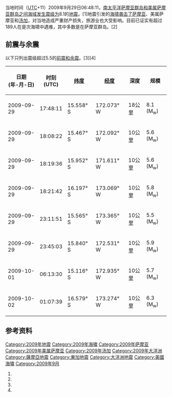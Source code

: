 当地时间（[UTC](https://zh.wikipedia.org/wiki/UTC "wikilink")+11）2009年9月29日06:48:11，[南太平洋](../Page/南太平洋.md "wikilink")[萨摩亚群岛和](../Page/萨摩亚群岛.md "wikilink")[美属萨摩亚群岛之间海域发生](https://zh.wikipedia.org/wiki/美属萨摩亚群岛 "wikilink")[震级为](https://zh.wikipedia.org/wiki/震级 "wikilink")8.1的[地震](../Page/地震.md "wikilink")。\[1\]地震引发的[海啸袭击了萨摩亚](../Page/海啸.md "wikilink")、美属萨摩亚和[汤加](https://zh.wikipedia.org/wiki/汤加 "wikilink")，对当地造成严重财产损失，旅游业也大受影响。目前已证实有超过189人在是次海啸中遇难，其中多数是在萨摩亚群岛。\[2\]

## 前震与余震

以下只列出震级超过5.5的[前震和](../Page/前震.md "wikilink")[余震](https://zh.wikipedia.org/wiki/余震 "wikilink")。\[3\]\[4\]

<table>
<thead>
<tr class="header">
<th><p>日期<br />
(年-月-日)</p></th>
<th><p>时刻<br />
(UTC)</p></th>
<th><p><a href="../Page/纬度.md" title="wikilink">纬度</a></p></th>
<th><p><a href="../Page/经度.md" title="wikilink">经度</a></p></th>
<th><p>深度</p></th>
<th><p>规模</p></th>
</tr>
</thead>
<tbody>
<tr class="odd">
<td><p>2009-09-29</p></td>
<td><p>17:48:11</p></td>
<td><p>15.558° S</p></td>
<td><p>172.073° W</p></td>
<td><p>18公里</p></td>
<td><p>8.1 (M<sub>w</sub>)</p></td>
</tr>
<tr class="even">
<td><p>2009-09-29</p></td>
<td><p>18:08:22</p></td>
<td><p>15.467° S</p></td>
<td><p>172.092° W</p></td>
<td><p>10公里</p></td>
<td><p>5.6 (M<sub>w</sub>)</p></td>
</tr>
<tr class="odd">
<td><p>2009-09-29</p></td>
<td><p>18:19:36</p></td>
<td><p>15.952° S</p></td>
<td><p>171.611° W</p></td>
<td><p>10公里</p></td>
<td><p>5.6 (M<sub>w</sub>)</p></td>
</tr>
<tr class="even">
<td><p>2009-09-29</p></td>
<td><p>18:21:42</p></td>
<td><p>16.197° S</p></td>
<td><p>173.069° W</p></td>
<td><p>10公里</p></td>
<td><p>5.8 (M<sub>w</sub>)</p></td>
</tr>
<tr class="odd">
<td><p>2009-09-29</p></td>
<td><p>23:11:51</p></td>
<td><p>15.565° S</p></td>
<td><p>173.365° W</p></td>
<td><p>10公里</p></td>
<td><p>5.5 (M<sub>w</sub>)</p></td>
</tr>
<tr class="even">
<td><p>2009-09-29</p></td>
<td><p>23:45:03</p></td>
<td><p>15.840° S</p></td>
<td><p>172.531° W</p></td>
<td><p>10公里</p></td>
<td><p>5.9 (M<sub>w</sub>)</p></td>
</tr>
<tr class="odd">
<td><p>2009-10-01</p></td>
<td><p>06:13:30</p></td>
<td><p>15.116° S</p></td>
<td><p>172.935° W</p></td>
<td><p>10公里</p></td>
<td><p>5.7 (M<sub>w</sub>)</p></td>
</tr>
<tr class="even">
<td><p>2009-10-02</p></td>
<td><p>01:07:39</p></td>
<td><p>16.579° S</p></td>
<td><p>173.274° W</p></td>
<td><p>10公里</p></td>
<td><p>6.3 (M<sub>w</sub>)</p></td>
</tr>
</tbody>
</table>

## 参考资料

[Category:2009年地震](https://zh.wikipedia.org/wiki/Category:2009年地震 "wikilink")
[Category:2009年海嘯](https://zh.wikipedia.org/wiki/Category:2009年海嘯 "wikilink")
[Category:2009年萨摩亚](https://zh.wikipedia.org/wiki/Category:2009年萨摩亚 "wikilink")
[Category:2009年美属萨摩亚](https://zh.wikipedia.org/wiki/Category:2009年美属萨摩亚 "wikilink")
[Category:2009年汤加](https://zh.wikipedia.org/wiki/Category:2009年汤加 "wikilink")
[Category:2009年大洋洲](https://zh.wikipedia.org/wiki/Category:2009年大洋洲 "wikilink")
[Category:薩摩亞地震](https://zh.wikipedia.org/wiki/Category:薩摩亞地震 "wikilink")
[Category:東加地震](https://zh.wikipedia.org/wiki/Category:東加地震 "wikilink")
[Category:大洋洲地震](https://zh.wikipedia.org/wiki/Category:大洋洲地震 "wikilink")
[Category:美國海嘯](https://zh.wikipedia.org/wiki/Category:美國海嘯 "wikilink")
[Category:2009年9月](https://zh.wikipedia.org/wiki/Category:2009年9月 "wikilink")

1.
2.
3.
4.
